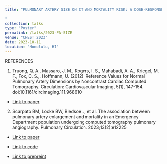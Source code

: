 ```yaml
---
title: "PULMONARY ARTERY SIZE ON CT AND MORTALITY RISK: A DOSE-RESPONSE ANALYSIS. Brian locke, MD1,2, Brittany Scarpato, MD MSCI1,2, Joseph Bledsoe, MD2, Daniel Knox, MD1,2, Karen Conner, MD2, Meghan M. Cirulis MD MSCI1,2, C. Gregory Elliott, MD2, Mark W. Dodson MD, PhD2. 1 University of Utah Pulmonary and Critical Care, SLC, UT, USA, 2 Intermountain Healthcare, Murray, UT, USA
 
"
collection: talks
type: "Poster"
permalink: /talks/2023-PA-SIZE
venue: "CHEST 2023"
date: 2023-10-11
location: "Honolulu, HI"
---
```

REFERENCES 
1. Truong, Q. A., Massaro, J. M., Rogers, I. S., Mahabadi, A. A., Kriegel, M. F., Fox, C. S.,. Hoffmann, U. (2012). Reference Values for Normal Pulmonary Artery Dimensions by Noncontrast Cardiac Computed Tomography. Circulation: Cardiovascular Imaging, 5(1), 147-154. doi:10.1161/circimaging.111.968610
*	[Link to paper](TBD)

2. Scarpato BM, Locke BW, Bledsoe J, et al. The association between pulmonary artery enlargement and mortality in an Emergency Department population undergoing computed tomography pulmonary angiography. Pulmonary Circulation. 2023;13(2):e12225
*	[Link to paper](TBD)

*	[Link to code](TBD)

*	[Link to prepreint](TBD)
